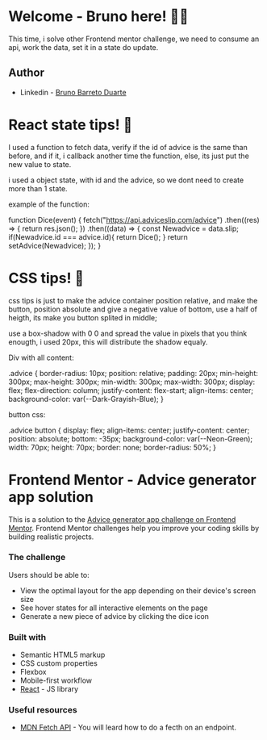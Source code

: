 # Welcome - Bruno here! 👨‍💻

This time, i solve other Frontend mentor challenge, we need to consume an api, work the data, set it in a state do update.

## Author

- Linkedin - [Bruno Barreto Duarte](https://www.linkedin.com/in/bruno-duarte-119a08b7/)

# React state tips! 🥸

I used a function to fetch data, verify if the id of advice is the same than before, and if it, i callback another time the function, else, its just put the new value to state.

i used a object state, with id and the advice, so we dont need to create more than 1 state.

example of the function:

function Dice(event) {
    fetch("https://api.adviceslip.com/advice")
      .then((res) => {
        return res.json();
      })
      .then((data) => {
        const Newadvice = data.slip;
        if(Newadvice.id === advice.id){
           return Dice();
        }
        return setAdvice(Newadvice);
      });
  }

# CSS tips! 💅

css tips is just to make the advice container position relative, and make the button, position absolute and give a negative value of bottom, use a half of heigth, its make you button splited in middle;

use a box-shadow with 0 0 and spread the value in pixels that you think enougth, i used 20px, this will distribute the shadow equaly.

Div with all content:

.advice {
  border-radius: 10px;
  position: relative;
  padding: 20px;
  min-height: 300px;
  max-height: 300px;
  min-width: 300px;
  max-width: 300px;
  display: flex;
  flex-direction: column;
  justify-content: flex-start;
  align-items: center;
  background-color: var(--Dark-Grayish-Blue);
}

button css:

.advice button {
  display: flex;
  align-items: center;
  justify-content: center;
  position: absolute;
  bottom: -35px;
  background-color: var(--Neon-Green);
  width: 70px;
  height: 70px;
  border: none;
  border-radius: 50%;
}

# Frontend Mentor - Advice generator app solution

This is a solution to the [Advice generator app challenge on Frontend Mentor](https://www.frontendmentor.io/challenges/advice-generator-app-QdUG-13db). Frontend Mentor challenges help you improve your coding skills by building realistic projects.

### The challenge

Users should be able to:

- View the optimal layout for the app depending on their device's screen size
- See hover states for all interactive elements on the page
- Generate a new piece of advice by clicking the dice icon

### Built with

- Semantic HTML5 markup
- CSS custom properties
- Flexbox
- Mobile-first workflow
- [React](https://reactjs.org/) - JS library

### Useful resources

- [MDN Fetch API](https://developer.mozilla.org/pt-BR/docs/Web/API/Fetch_API) - You will leard how to do a fecth on an endpoint.
